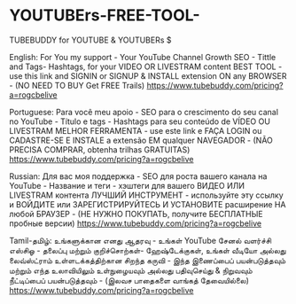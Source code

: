 # YOUTUBErs-FREE-TOOL-
TUBEBUDDY for YOUTUBE &amp; YOUTUBERs $

English: For You my support - Your YouTube Channel Growth SEO - Tittle and Tags- Hashtags, for your VIDEO OR LIVESTRAM content BEST TOOL -use this link and SIGNIN or SIGNUP & INSTALL extension ON any BROWSER - (NO NEED TO BUY Get FREE Trails) https://www.tubebuddy.com/pricing?a=rogcbelive

Portuguese: Para você meu apoio - SEO para o crescimento do seu canal no YouTube - Título e tags - Hashtags para seu conteúdo de VÍDEO OU LIVESTRAM MELHOR FERRAMENTA - use este link e FAÇA LOGIN ou CADASTRE-SE E INSTALE a extensão EM qualquer NAVEGADOR - (NÃO PRECISA COMPRAR, obtenha trilhas GRATUITAS) https://www.tubebuddy.com/pricing?a=rogcbelive

Russian: Для вас моя поддержка - SEO для роста вашего канала на YouTube - Название и теги - хэштеги для вашего ВИДЕО ИЛИ LIVESTRAM контента ЛУЧШИЙ ИНСТРУМЕНТ - используйте эту ссылку и ВОЙДИТЕ или ЗАРЕГИСТРИРУЙТЕСЬ И УСТАНОВИТЕ расширение НА любой БРАУЗЕР - (НЕ НУЖНО ПОКУПАТЬ, получите БЕСПЛАТНЫЕ пробные версии) https://www.tubebuddy.com/pricing?a=rogcbelive

Tamil-தமிழ்:
உங்களுக்கான எனது ஆதரவு - உங்கள் YouTube சேனல் வளர்ச்சி எஸ்சிஓ - தலைப்பு மற்றும் குறிச்சொற்கள்- ஹேஷ்டேக்குகள், உங்கள் வீடியோ அல்லது லைவ்ஸ்ட்ராம் உள்ளடக்கத்திற்கான சிறந்த கருவி - இந்த இணைப்பைப் பயன்படுத்தவும் மற்றும் எந்த உலாவியிலும் உள்நுழையவும் அல்லது பதிவுசெய்து & நிறுவவும் நீட்டிப்பைப் பயன்படுத்தவும் - (இலவச பாதைகளை வாங்கத் தேவையில்லை) https://www.tubebuddy.com/pricing?a=rogcbelive
